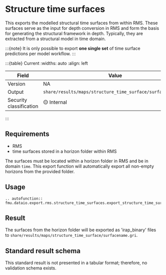 # Structure time surfaces

This exports the modelled structural time surfaces from within RMS.
These surfaces serve as the input for depth conversion in RMS and form the basis for generating
the structural framework in depth. Typically, they are extracted from a structural model in time domain.

:::{note} 
It is only possible to export **one single set** of time surface predictions per 
model workflow.
:::

:::{table} Current
:widths: auto
:align: left

| Field | Value |
| --- | --- |
| Version | NA |
| Output | `share/results/maps/structure_time_surface/surfacename.gri` |
| Security classification | 🟡 Internal |
:::

## Requirements

- RMS
- time surfaces stored in a horizon folder within RMS

The surfaces must be located within a horizon folder in RMS and be in domain `time`.
This export function will automatically export all non-empty horizons from the provided folder.


## Usage

```{eval-rst}
.. autofunction:: fmu.dataio.export.rms.structure_time_surfaces.export_structure_time_surfaces
```

## Result

The surfaces from the horizon folder will be exported as 'irap_binary'
files to `share/results/maps/structure_time_surface/surfacename.gri`.


## Standard result schema

This standard result is not presented in a tabular format; therefore, no validation
schema exists.
